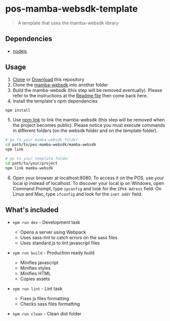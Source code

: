 # pos-mamba-websdk-template
> A template that uses the mamba-websdk library

## Dependencies
- [nodejs](https://nodejs.org/)

## Usage
1. [Clone](https://github.com/stone-payments/pos-mamba-websdk-template) or [Download](https://github.com/stone-payments/pos-mamba-websdk-template/archive/master.zip) this repository
2. Clone the [mamba-websdk](https://github.com/stone-payments/pos-mamba-websdk/tree/master/mamba-websdk) into another folder
3. Build the mamba-websdk (this step will be removed eventually). Please refer to the instructions at the [Readme file](https://github.com/stone-payments/pos-mamba-websdk/tree/master/mamba-websdk) then come back here.
4. Install the template's npm dependencies
```bash
npm install
```
5. Use [npm link](https://docs.npmjs.com/cli/link) to link the mamba-websdk (this step will be removed when the project becomes public). Please notice you must execute commands in different folders (on the websdk folder and on the template folder).
```bash
# go to your mamba-websdk folder
cd path/to/pos-mamba-websdk/mamba-websdk
npm link

# go to your template folder
cd path/to/your/project
npm link mamba-websdk
```
6. Open your browser at localhost:8080. To access it on the POS, use your local ip instead of localhost. To discover your local ip on Windows, open Command Prompt, type `ipconfig` and look for the `IPV4 Adress` field. On Linux and Mac, type `ifconfig` and look for the `inet addr` field.

## What's included
- `npm run dev` - Development task
  - Opens a server using Webpack
  - Uses sass-lint to catch errors on the sass files
  - Uses standard.js to lint javascript files

- `npm run build` - Production ready build
  - Minifies javascript
  - Minifies styles
  - Minifies HTML
  - Copies assets

- `npm run lint` - Lint task
  - Fixes js files formatting
  - Checks sass files formatting

- `npm run clean` - Clean dist folder
